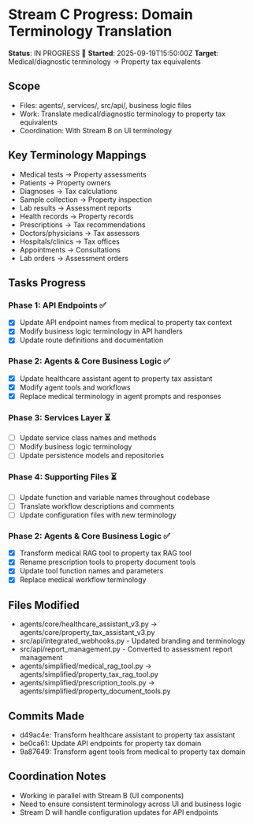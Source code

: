 # Stream C Progress: Domain Terminology Translation

**Status**: IN PROGRESS 🚧
**Started**: 2025-09-19T15:50:00Z
**Target**: Medical/diagnostic terminology → Property tax equivalents

## Scope
- Files: agents/, services/, src/api/, business logic files
- Work: Translate medical/diagnostic terminology to property tax equivalents
- Coordination: With Stream B on UI terminology

## Key Terminology Mappings
- Medical tests → Property assessments
- Patients → Property owners
- Diagnoses → Tax calculations
- Sample collection → Property inspection
- Lab results → Assessment reports
- Health records → Property records
- Prescriptions → Tax recommendations
- Doctors/physicians → Tax assessors
- Hospitals/clinics → Tax offices
- Appointments → Consultations
- Lab orders → Assessment orders

## Tasks Progress

### Phase 1: API Endpoints ✅
- [x] Update API endpoint names from medical to property tax context
- [x] Modify business logic terminology in API handlers
- [x] Update route definitions and documentation

### Phase 2: Agents & Core Business Logic ✅
- [x] Update healthcare assistant agent to property tax assistant
- [x] Modify agent tools and workflows
- [x] Replace medical terminology in agent prompts and responses

### Phase 3: Services Layer ⏳
- [ ] Update service class names and methods
- [ ] Modify business logic terminology
- [ ] Update persistence models and repositories

### Phase 4: Supporting Files ⏳
- [ ] Update function and variable names throughout codebase
- [ ] Translate workflow descriptions and comments
- [ ] Update configuration files with new terminology

### Phase 2: Agents & Core Business Logic ✅
- [x] Transform medical RAG tool to property tax RAG tool
- [x] Rename prescription tools to property document tools
- [x] Update tool function names and parameters
- [x] Replace medical workflow terminology

## Files Modified
- agents/core/healthcare_assistant_v3.py → agents/core/property_tax_assistant_v3.py
- src/api/integrated_webhooks.py - Updated branding and terminology
- src/api/report_management.py - Converted to assessment report management
- agents/simplified/medical_rag_tool.py → agents/simplified/property_tax_rag_tool.py
- agents/simplified/prescription_tools.py → agents/simplified/property_document_tools.py

## Commits Made
- d49ac4e: Transform healthcare assistant to property tax assistant
- be0ca61: Update API endpoints for property tax domain
- 9a87649: Transform agent tools from medical to property tax domain

## Coordination Notes
- Working in parallel with Stream B (UI components)
- Need to ensure consistent terminology across UI and business logic
- Stream D will handle configuration updates for API endpoints